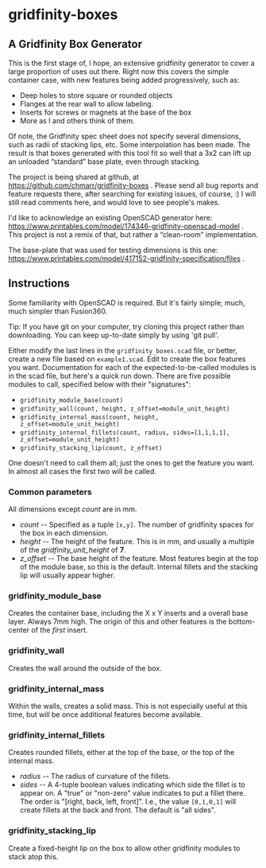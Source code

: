 # gridfinity-boxes
## A Gridfinity Box Generator

This is the first stage of, I hope, an extensive gridfinity generator to cover a large proportion of uses out there. 
Right now this covers the simple container case, with new features being added progressively, such as:

* Deep holes to store square or rounded objects
* Flanges at the rear wall to allow labeling.
* Inserts for screws or magnets at the base of the box
* More as I and others think of them.

Of note, the Gridfinity spec sheet does not specify several dimensions, such as radii of stacking lips, etc. 
Some interpolation has been made. The result is that boxes generated with this tool fit so well that a 3x2 
can lift up an unloaded “standard” base plate, even through stacking.

The project is being shared at github, at https://github.com/chmarr/gridfinity-boxes .
Please send all bug reports and feature requests there, after searching for existing issues, of course, :)
I will still read comments here, and would love to see people's makes.

I'd like to acknowledge an existing OpenSCAD generator here: https://www.printables.com/model/174346-gridfinity-openscad-model .
This project is not a remix of that, but rather a “clean-room” implementation.

The base-plate that was used for testing dimensions is this one: https://www.printables.com/model/417152-gridfinity-specification/files .

## Instructions

Some familiarity with OpenSCAD is required. But it's fairly simple; much, much simpler than Fusion360.

Tip: If you have git on your computer, try cloning this project rather than downloading. You can keep up-to-date simply
by using 'git pull'.

Either modify the last lines in the `gridfinity_boxes.scad` file, or better, create a new file based on `example1.scad`. Edit to create the
box features you want. Documentation for each of the expected-to-be-called modules is in the scad file, but here's a quick run down. 
There are five possible modules to call, specified below with their "signatures":

* `gridfinity_module_base(count)`
* `gridfinity_wall(count, height, z_offset=module_unit_height)`
* `gridfinity_internal_mass(count, height, z_offset=module_unit_height)`
* `gridfinity_internal_fillets(count, radius, sides=[1,1,1,1], z_offset=module_unit_height)`
* `gridfinity_stacking_lip(count, z_offset)`

One doesn't need to call them all; just the ones to get the feature you want. In almost all cases the first two will be called.

### Common parameters

All dimensions except *count* are in mm.

* *count* -- Specified as a tuple `[x,y]`. The number of gridfinity spaces for the box in each dimension.
* *height* -- The height of the feature. This is in mm, and usually a multiple of the *gridfinity_unit_height* of **7**.
* *z_offset* -- The base height of the feature. Most features begin at the top of the module base, so this is the default. Internal fillets
and the stacking lip will usually appear higher.

### gridfinity_module_base
Creates the container base, including the X x Y inserts and a overall base layer. Always 7mm high. The origin of this and other features
is the bottom-center of the *first* insert.

### gridfinity_wall
Creates the wall around the outside of the box.

### gridfinity_internal_mass
Within the walls, creates a solid mass. This is not especially useful at this time, but will be once additional features become available.

### gridfinity_internal_fillets
Creates rounded fillets, either at the top of the base, or the top of the internal mass.
* *radius* -- The radius of curvature of the fillets.
* *sides* -- A 4-tuple boolean values indicating which side the fillet is to appear on. A "true" or "non-zero" value indicates to put a fillet there.
The order is "[right, back, left, front]". I.e., the value `[0,1,0,1]` will create fillets at the back and front. The default is "all sides".

### gridfinity_stacking_lip
Create a fixed-height lip on the box to allow other gridfinity modules to stack atop this.
